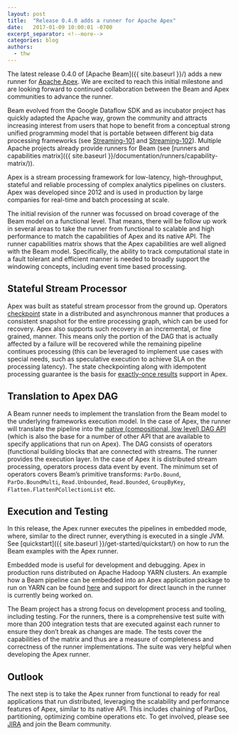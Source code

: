 ```yaml
---
layout: post
title:  "Release 0.4.0 adds a runner for Apache Apex"
date:   2017-01-09 10:00:01 -0700
excerpt_separator: <!--more-->
categories: blog
authors:
  - thw
---
```


The latest release 0.4.0 of [Apache Beam]({{ site.baseurl }}/) adds a new runner for [Apache Apex](http://apex.apache.org/). We are excited to reach this initial milestone and are looking forward to continued collaboration between the Beam and Apex communities to advance the runner.

<!--more-->

Beam evolved from the Google Dataflow SDK and as incubator project has quickly adapted the Apache way, grown the community and attracts increasing interest from users that hope to benefit from a conceptual strong unified programming model that is portable between different big data processing frameworks (see [Streaming-101](https://www.oreilly.com/ideas/the-world-beyond-batch-streaming-101) and [Streaming-102](https://www.oreilly.com/ideas/the-world-beyond-batch-streaming-102)). Multiple Apache projects already provide runners for Beam (see [runners and capabilities matrix]({{ site.baseurl }}/documentation/runners/capability-matrix/)).

Apex is a stream processing framework for low-latency, high-throughput, stateful and reliable processing of complex analytics pipelines on clusters. Apex was developed since 2012 and is used in production by large companies for real-time and batch processing at scale.

The initial revision of the runner was focussed on broad coverage of the Beam model on a functional level. That means, there will be follow up work in several areas to take the runner from functional to scalable and high performance to match the capabilities of Apex and its native API. The runner capabilities matrix shows that the Apex capabilities are well aligned with the Beam model. Specifically, the ability to track computational state in a fault tolerant and efficient manner is needed to broadly support the windowing concepts, including event time based processing.

## Stateful Stream Processor

Apex was built as stateful stream processor from the ground up. Operators [checkpoint](https://www.datatorrent.com/blog/blog-introduction-to-checkpoint/) state in a distributed and asynchronous manner that produces a consistent snapshot for the entire processing graph, which can be used for recovery. Apex also supports such recovery in an incremental, or fine grained, manner. This means only the portion of the DAG that is actually affected by a failure will be recovered while the remaining pipeline continues processing (this can be leveraged to implement use cases with special needs, such as speculative execution to achieve SLA on the processing latency). The state checkpointing along with idempotent processing guarantee is the basis for [exactly-once results](https://www.datatorrent.com/blog/end-to-end-exactly-once-with-apache-apex/) support in Apex.

## Translation to Apex DAG

A Beam runner needs to implement the translation from the Beam model to the underlying frameworks execution model. In the case of Apex, the runner will translate the pipeline into the [native (compositional, low level) DAG API](https://www.datatorrent.com/blog/tracing-dags-from-specification-to-execution/) (which is also the base for a number of other API that are available to specify applications that run on Apex). The DAG consists of operators (functional building blocks that are connected with streams. The runner provides the execution layer. In the case of Apex it is distributed stream processing, operators process data event by event. The minimum set of operators covers Beam’s primitive transforms: `ParDo.Bound`,  `ParDo.BoundMulti`, `Read.Unbounded`, `Read.Bounded`, `GroupByKey`, `Flatten.FlattenPCollectionList` etc.

## Execution and Testing

In this release, the Apex runner executes the pipelines in embedded mode, where, similar to the direct runner, everything is executed in a single JVM. See [quickstart]({{ site.baseurl }}/get-started/quickstart/) on how to run the Beam examples with the Apex runner.

Embedded mode is useful for development and debugging. Apex in production runs distributed on Apache Hadoop YARN clusters. An example how a Beam pipeline can be embedded into an Apex application package to run on YARN can be found [here](https://github.com/tweise/apex-samples/tree/master/beam-apex-wordcount) and support for direct launch in the runner is currently being worked on. 

The Beam project has a strong focus on development process and tooling, including testing. For the runners, there is a comprehensive test suite with more than 200 integration tests that are executed against each runner to ensure they don’t break as changes are made. The tests cover the capabilities of the matrix and thus are a measure of completeness and correctness of the runner implementations. The suite was very helpful when developing the Apex runner. 

## Outlook

The next step is to take the Apex runner from functional to ready for real applications that run distributed, leveraging the scalability and performance features of Apex, similar to its native API. This includes chaining of ParDos, partitioning, optimizing combine operations etc. To get involved, please see [JIRA](https://issues.apache.org/jira/issues/?jql=project%20%3D%20BEAM%20and%20component%20%3D%20runner-apex%20and%20resolution%20%3D%20unresolved) and join the Beam community.
